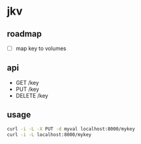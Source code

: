 # jkv

## roadmap

-   [ ] map key to volumes

## api

-   GET /key
-   PUT /key
-   DELETE /key

## usage

```bash
curl -i -L -X PUT -d myval localhost:8000/mykey
curl -i -L localhost:8000/mykey
```
